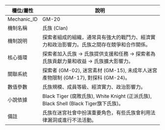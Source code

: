 | 欄位/屬性 | 說明 |
|---|---|
| Mechanic_ID | GM-20 |
| 機制名稱 | 氏族 (Clan) |
| 機制說明 | 探索者組成的組織，通常具有強大的戰鬥力、經濟實力和政治影響力。氏族之間存在競爭和合作關係。 |
| 核心循環 | 探索者加入氏族 -> 氏族提供支援和任務 -> 探索者為氏族貢獻力量和收益 -> 氏族擴大影響力。 |
| 關聯系統 | 探索者 (GM-02), 迷宮素材 (GM-15), 未成年人迷宮產物限制 (GM-17), 對探科 (GM-24)。 |
| 數值參數 | 氏族規模、成員等級、經濟實力、政治影響力。 |
| 小說依據 | Black Tiger (腐敗氏族), White Knight (正派氏族), Black Shell (Black Tiger旗下氏族)。 |
| 備註 | 氏族在迷宮社會中扮演重要角色，有些氏族會利用法律漏洞或進行不法活動。 |
